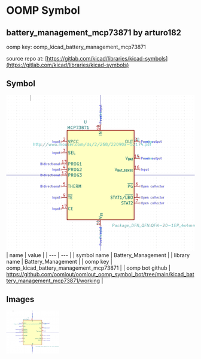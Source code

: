 # OOMP Symbol  
## battery_management_mcp73871  by arturo182  
  
oomp key: oomp_kicad_battery_management_mcp73871  
  
source repo at: [https://gitlab.com/kicad/libraries/kicad-symbols](https://gitlab.com/kicad/libraries/kicad-symbols)  
## Symbol  
  
[![working.png](working_600.png)](working.png)  
| name | value | 
| --- | --- | 
| symbol name | Battery_Management | 
| library name | Battery_Management | 
| oomp key | oomp_kicad_battery_management_mcp73871 | 
| oomp bot github | https://github.com/oomlout/oomlout_oomp_symbol_bot/tree/main/kicad_battery_management_mcp73871/working | 
## Images  
  
[![working.png](working_140.png)](working.png)  
